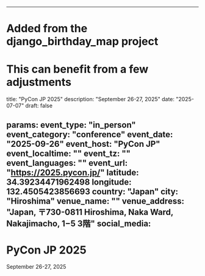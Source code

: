 
---
# Added from the django_birthday_map project
# This can benefit from a few adjustments
title: "PyCon JP 2025"
description: "September 26-27, 2025"
date: "2025-07-07"
draft: false

params:
  event_type: "in_person"
  event_category: "conference"
  event_date: "2025-09-26"
  event_host: "PyCon JP"
  event_localtime: ""
  event_tz: ""
  event_languages: ""
  event_url: "https://2025.pycon.jp/"
  latitude: 34.39234471962498
  longitude: 132.4505423856693
  country: "Japan"
  city: "Hiroshima"
  venue_name: ""
  venue_address: "Japan, 〒730-0811 Hiroshima, Naka Ward, Nakajimacho, 1−5 3階"
  social_media:
---

# PyCon JP 2025

September 26-27, 2025
